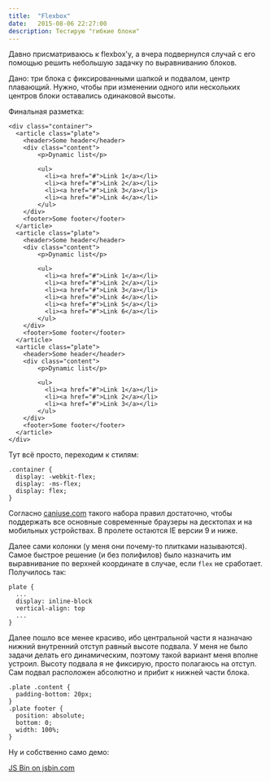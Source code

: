 ```yaml
---
title:  "Flexbox"
date:   2015-08-06 22:27:00
description: Тестирую "гибкие блоки"
---
```


Давно присматриваюсь к flexbox'у, а вчера подвернулся случай с его помощью решить небольшую задачку по выравниванию блоков.

Дано: три блока с фиксированными шапкой и подвалом, центр плавающий. Нужно, чтобы при изменении одного или нескольких центров блоки оставались одинаковой высоты.

Финальная разметка:

```
<div class="container">
  <article class="plate">
    <header>Some header</header>
    <div class="content">
        <p>Dynamic list</p>
      
        <ul>
          <li><a href="#">Link 1</a></li>
          <li><a href="#">Link 2</a></li>
          <li><a href="#">Link 3</a></li>
          <li><a href="#">Link 4</a></li>
        </ul>
    </div>
    <footer>Some footer</footer>
  </article>
  <article class="plate">
    <header>Some header</header>
    <div class="content">
        <p>Dynamic list</p>
      
        <ul>
          <li><a href="#">Link 1</a></li>
          <li><a href="#">Link 2</a></li>
          <li><a href="#">Link 3</a></li>
          <li><a href="#">Link 4</a></li>
          <li><a href="#">Link 5</a></li>
          <li><a href="#">Link 6</a></li>
        </ul>
    </div>
    <footer>Some footer</footer>
  </article>
  <article class="plate">
    <header>Some header</header>
    <div class="content">
        <p>Dynamic list</p>
      
        <ul>
          <li><a href="#">Link 1</a></li>
          <li><a href="#">Link 2</a></li>
          <li><a href="#">Link 3</a></li>
        </ul>
    </div>
    <footer>Some footer</footer>
  </article>
</div>
```

Тут всё просто, переходим к стилям:

```
.container {
  display: -webkit-flex;
  display: -ms-flex;
  display: flex;
}
```
Согласно [caniuse.com](http://caniuse.com/#search=flex) такого набора правил достаточно, чтобы поддержать все основные современные браузеры на десктопах и на мобильных устройствах. В пролете остаются IE версии 9 и ниже.

Далее сами колонки (у меня они почему-то плитками называются). Самое быстрое решение (и без полифилов) было назначить им выравнивание по верхней координате в случае, если `flex` не сработает. Получилось так:

```
plate {
  ...
  display: inline-block
  vertical-align: top
  ...
}
```

Далее пошло все менее красиво, ибо центральной части я назначаю нижний внутренний отступ равный высоте подвала. У меня не было задачи делать его динамическим, поэтому такой вариант меня вполне устроил. Высоту подвала я не фиксирую, просто полагаюсь на отступ. Сам подвал расположен абсолютно и прибит к нижней части блока.

```
.plate .content {
  padding-bottom: 20px;
}
.plate footer {
  position: absolute;
  bottom: 0;
  width: 100%;
}
```
Ну и собственно само демо:

<a class="jsbin-embed" href="http://jsbin.com/tofuru/embed?output">JS Bin on jsbin.com</a><script src="http://static.jsbin.com/js/embed.min.js?3.34.1"></script>